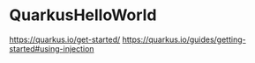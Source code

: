 # QuarkusHelloWorld
https://quarkus.io/get-started/
https://quarkus.io/guides/getting-started#using-injection
